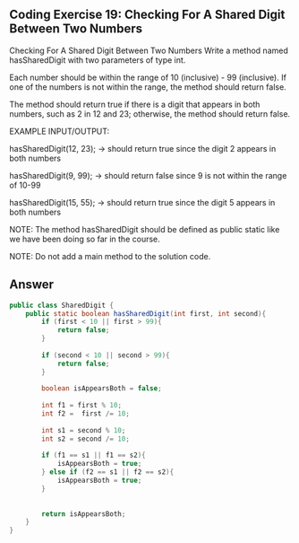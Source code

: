 ## Coding Exercise 19: Checking For A Shared Digit Between Two Numbers

Checking For A Shared Digit Between Two Numbers
Write a method named hasSharedDigit with two parameters of type int. 

Each number should be within the range of 10 (inclusive) - 99 (inclusive). If one of the numbers is not within the range, the method should return false.

The method should return true if there is a digit that appears in both numbers, such as 2 in 12 and 23; otherwise, the method should return false.



EXAMPLE INPUT/OUTPUT:

hasSharedDigit(12, 23); → should return true since the digit 2 appears in both numbers

hasSharedDigit(9, 99); → should return false since 9 is not within the range of 10-99

hasSharedDigit(15, 55); → should return true since the digit 5 appears in both numbers



NOTE: The method hasSharedDigit​ should be defined as public static like we have been doing so far in the course.

NOTE: Do not add a main method to the solution code.

## Answer
```java
public class SharedDigit {
    public static boolean hasSharedDigit(int first, int second){
        if (first < 10 || first > 99){
            return false;
        }
        
        if (second < 10 || second > 99){
            return false;
        }
        
        boolean isAppearsBoth = false;
        
        int f1 = first % 10;
        int f2 =  first /= 10;
        
        int s1 = second % 10;
        int s2 = second /= 10;
        
        if (f1 == s1 || f1 == s2){
            isAppearsBoth = true;
        } else if (f2 == s1 || f2 == s2){
            isAppearsBoth = true;
        }
        
        
        return isAppearsBoth;
    }
}
```